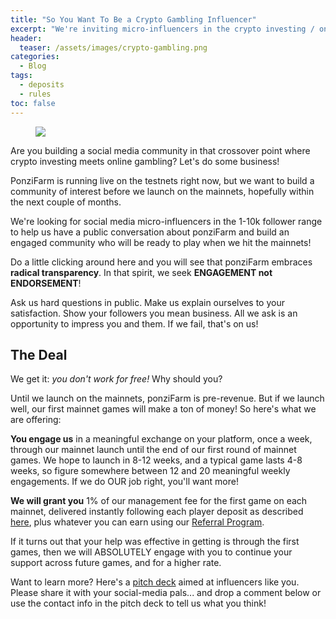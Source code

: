 ```yaml
---
title: "So You Want To Be a Crypto Gambling Influencer"
excerpt: "We're inviting micro-influencers in the crypto investing / online gambling crossover space to help us build a community of interest!"
header:
  teaser: /assets/images/crypto-gambling.png
categories:
  - Blog
tags:
  - deposits
  - rules
toc: false
---
```


<figure class="align-left" style="margin-top: 10px; margin-bottom: 10px; width: 150px;">
    <img src="{{ site.url }}{{ site.baseurl }}/assets/images/crypto-gambling.png">
</figure>

Are you building a social media community in that crossover point where crypto investing meets online gambling? Let's do some business!

PonziFarm is running live on the testnets right now, but we want to build a community of interest before we launch on the mainnets, hopefully within the next couple of months.

We're looking for social media micro-influencers in the 1-10k follower range to help us have a public conversation about ponziFarm and build an engaged community who will be ready to play when we hit the mainnets!

Do a little clicking around here and you will see that ponziFarm embraces **radical transparency**. In that spirit, we seek **ENGAGEMENT not ENDORSEMENT**!

Ask us hard questions in public. Make us explain ourselves to your satisfaction. Show your followers you mean business. All we ask is an opportunity to impress you and them. If we fail, that's on us!

## The Deal

We get it: *you don't work for free!* Why should you?

Until we launch on the mainnets, ponziFarm is pre-revenue. But if we launch well, our first mainnet games will make a ton of money! So here's what we are offering:

**You engage us** in a meaningful exchange on your platform, once a week, through our mainnet launch until the end of our first round of mainnet games. We hope to launch in 8-12 weeks, and a typical game lasts 4-8 weeks, so figure somewhere between 12 and 20 meaningful weekly engagements. If we do OUR job right, you'll want more!

**We will grant you** 1% of our management fee for the first game on each mainnet, delivered instantly following each player deposit as described [here](/blog/making-money/#operating-the-game), plus whatever you can earn using our [Referral Program](/blog/referrals).

If it turns out that your help was effective in getting is through the first games, then we will ABSOLUTELY engage with you to continue your support across future games, and for a higher rate.

Want to learn more? Here's a [pitch deck](/influencer-pitch) aimed at influencers like you. Please share it with your social-media pals... and drop a comment below or use the contact info in the pitch deck to tell us what you think!